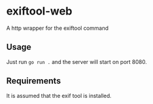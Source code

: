 # exiftool-web
A http wrapper for the exiftool command

## Usage
Just run `go run .`  and the server will start on port 8080.

## Requirements
It is assumed that the exif tool is installed.
